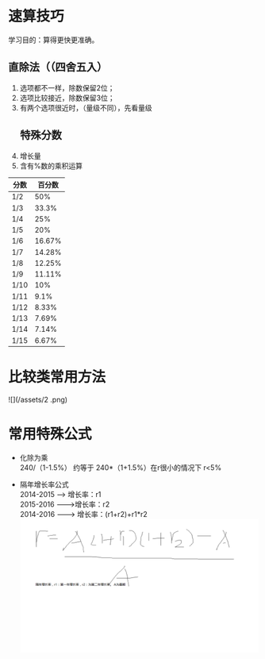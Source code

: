   # 速算技巧

学习目的：算得更快更准确。

## 直除法（（四舍五入）

1. 选项都不一样，除数保留2位；
2. 选项比较接近，除数保留3位；
3. 有两个选项很近时，（量级不同），先看量级
   ## 特殊分数
4. 增长量
5. 含有%数的乘积运算

| 分数 | 百分数 |
| --- | --- |
| 1/2 | 50% |
| 1/3 | 33.3% |
| 1/4 | 25% |
| 1/5 | 20% |
| 1/6 | 16.67% |
| 1/7 | 14.28% |
| 1/8 | 12.25% |
| 1/9 | 11.11% |
| 1/10 | 10% |
| 1/11 | 9.1% |
| 1/12 | 8.33% |
| 1/13 | 7.69% |
| 1/14 | 7.14% |
| 1/15 | 6.67% |

# 比较类常用方法

![](/assets/2 .png)

# 常用特殊公式

* 化除为乘  
  240/（1-1.5%） 约等于 240\*（1+1.5%）在r很小的情况下  r&lt;5%

* 隔年增长率公式  
  2014-2015 --&gt; 增长率：r1  
  2015-2016 ---&gt;增长率：r2  
  2014-2016  ---&gt; 增长率：\(r1+r2\)+r1\*r2  
  ![](/assets/zzl.png)



